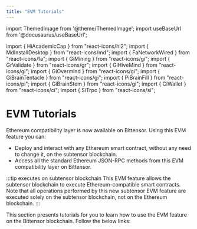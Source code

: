 ```yaml
---
title: "EVM Tutorials"
---
```


import ThemedImage from '@theme/ThemedImage';
import useBaseUrl from '@docusaurus/useBaseUrl';

import { HiAcademicCap } from "react-icons/hi2";
import { MdInstallDesktop } from "react-icons/md";
import { FaNetworkWired } from "react-icons/fa";
import { GiMining } from "react-icons/gi";
import { GrValidate } from "react-icons/gr";
import { GiHiveMind } from "react-icons/gi";
import { GiOvermind } from "react-icons/gi";
import { GiBrainTentacle } from "react-icons/gi";
import { PiBrainFill } from "react-icons/pi";
import { GiBrainStem } from "react-icons/gi";
import { CiWallet } from "react-icons/ci";
import { SiTrpc } from "react-icons/si";


# EVM Tutorials

Ethereum compatibility layer is now available on Bittensor. Using this EVM feature you can:
- Deploy and interact with any Ethereum smart contract, without any need to change it, on the subtensor blockchain.
- Access all the standard Ethereum JSON-RPC methods from this EVM compatibility layer on Bittensor.

:::tip executes on subtensor blockchain
This EVM feature allows the subtensor blockchain to execute Ethereum-compatible smart contracts. Note that all operations performed by this new subtensor EVM feature are executed solely on the subtensor blockchain, not on the Ethereum blockchain.
:::

This section presents tutorials for you to learn how to use the EVM feature on the Bittensor blockchain. Follow the below links:

<Cards>
    <Card 
    icon={GiHiveMind}
    title='Blog'
    link='https://blog.bittensor.com/evm-on-bittensor-draft-6f323e69aff7'
    body='A beginner-friendly introduction to EVM on Bittensor.' />
    <Card
    icon={GiOvermind}
    title='EVM Testnet with Metamask'
    link='evm-tutorials/evm-testnet-with-metamask-wallet'
    body='Learn how to set up your Metamask wallet with EVM testnet.' />
    <Card
    icon={SiTrpc}
    title='EVM Localnet with Metamask'
    link='evm-tutorials/evm-localnet-with-metamask-wallet'
    body='Set up your Metamask wallet for a localnet with EVM feature.' />
    <Card
    icon={GiBrainTentacle}
    title='TAO transfer from Metamask to SS58'
    link='evm-tutorials/transfer-from-metamask-to-ss58'
    body='Learn how to transfer TAO from Metamask to SS58.' />
    <Card
    icon={PiBrainFill}
    title='Transfer TAO between two H160 addresses'
    link='evm-tutorials/transfer-between-two-h160-accounts'
    body='Learn how to transfer TAO between two Ethereum H160 addresses.' />
    <Card
    icon={GiBrainStem}
    title='Stake with a smart contract'
    link='evm-tutorials/staking-precompile'
    body='Stake to a hotkey using precompiled smart contract.' />
</Cards>